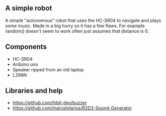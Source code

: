 ## A simple robot

A simple "autonomous" robot that uses the HC-SR04 to navigate and plays some music. Made in a big hurry so it has a few flaws. For example random() doesn't seem to work often just assumes that distance is 0.

## Components

- HC-SR04
- Arduino uno
- Speaker ripped from an old laptop
- L298N

## Libraries and help

- https://github.com/hibit-dev/buzzer
- https://github.com/marcelolarios/R2D2-Sound-Generator

